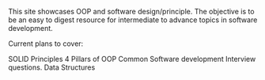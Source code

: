 This site showcases OOP and software design/principle. The objective is to be an easy to digest resource for intermediate to advance topics in software development.

Current plans to cover:

SOLID Principles
4 Pillars of OOP
Common Software development Interview questions.
Data Structures

